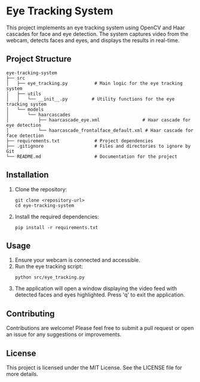 # Eye Tracking System

This project implements an eye tracking system using OpenCV and Haar cascades for face and eye detection. The system captures video from the webcam, detects faces and eyes, and displays the results in real-time.

## Project Structure

```
eye-tracking-system
├── src
│   ├── eye_tracking.py          # Main logic for the eye tracking system
│   ├── utils
│   │   └── __init__.py         # Utility functions for the eye tracking system
│   └── models
│       └── haarcascades
│           ├── haarcascade_eye.xml                # Haar cascade for eye detection
│           └── haarcascade_frontalface_default.xml # Haar cascade for face detection
├── requirements.txt             # Project dependencies
├── .gitignore                   # Files and directories to ignore by Git
└── README.md                    # Documentation for the project
```

## Installation

1. Clone the repository:
   ```
   git clone <repository-url>
   cd eye-tracking-system
   ```

2. Install the required dependencies:
   ```
   pip install -r requirements.txt
   ```

## Usage

1. Ensure your webcam is connected and accessible.
2. Run the eye tracking script:
   ```
   python src/eye_tracking.py
   ```
3. The application will open a window displaying the video feed with detected faces and eyes highlighted. Press 'q' to exit the application.

## Contributing

Contributions are welcome! Please feel free to submit a pull request or open an issue for any suggestions or improvements.

## License

This project is licensed under the MIT License. See the LICENSE file for more details.
